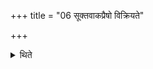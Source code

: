 +++
title = "06 सूक्तवाकप्रैषो विक्रियते"

+++

<details><summary>थिते</summary>

6. The order for recitation of Sūktavāka is modified.
</details>
